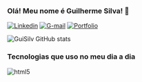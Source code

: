 ### Olá! Meu nome é Guilherme Silva! 👋

[![Linkedin](https://img.shields.io/badge/LinkedIn-0077B5?style=for-the-badge&logo=linkedin&logoColor=white)](https://www.linkedin.com/in/guilherme-silva-971445270/)
[![G-mail](https://img.shields.io/badge/Gmail-D14836?style=for-the-badge&logo=gmail&logoColor=white)](https://www.linkedin.com/in/guilherme-silva-971445270/) 
[![Portfolio](https://img.shields.io/badge/website-000000?style=for-the-badge&logo=About.me&logoColor=white)](https://www.linkedin.com/in/guilherme-silva-971445270/)

![GuiSilv GitHub stats](https://github-readme-stats.vercel.app/api?username=Gui-Silv&show_icons=true&theme=dark)

### Tecnologias que uso no meu dia a dia


  <img align="center" alt="html5" scr="https://img.shields.io/badge/HTML5-E34F26?style=for-the-badge&logo=html5&logoColor=white" />

